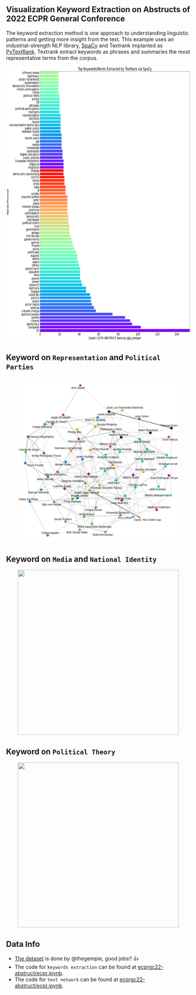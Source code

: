 ## Visualization Keyword Extraction on Abstructs of 2022 ECPR General Conference


The keyword extraction method is one approach to understanding linguistic patterns and getting more insight from the text. 
This example uses an industrial-strength NLP library, [SpaCy](https://spacy.io) and Textrank implanted as [PyTextRank](https://spacy.io/universe/project/spacy-pytextrank).  Textrank extract keywords as phrases and summaries the most representative terms from the corpus.


<p align="center">
  <img width="640" height="750" src="https://raw.githubusercontent.com/davidycliao/ecprgc22-abstruct/main/image/ecpr.png" >
</p>

## Keyword on `Representation` and `Political Parties`

<p align="center">
  <img width="440" height="450" src="https://raw.githubusercontent.com/davidycliao/ecprgc22-abstruct/main/image/pl.png" >
</p>



## Keyword on `Media` and `National Identity`

<p align="center">
  <img width="440" height="450" src="https://raw.githack.com/davidycliao/ecprgc22-abstruct/main/image/md.png" >
</p>


## Keyword on `Political Theory`

<p align="center">
  <img width="440" height="450" src="https://raw.githack.com/davidycliao/ecprgc22-abstruct/main/image/pt.png" >
</p>



## Data Info

- [The dataset](https://github.com/thegempie/ecprgc22-data) is done by @thegempie, good jobs!! 👍 
- The code for `keywords extraction` can be found at [ecprgc22-abstruct/ecpr.ipynb](https://github.com/davidycliao/ecprgc22-abstruct/blob/main/ecpr.ipynb).
- The code for `text network` can be found at [ecprgc22-abstruct/ecpr.ipynb](https://github.com/davidycliao/ecprgc22-abstruct/blob/main/ecpr.ipynb).